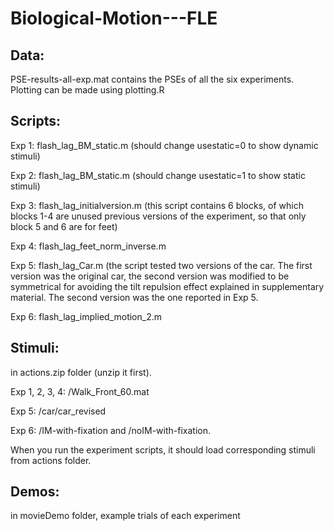 # Biological-Motion---FLE

## Data: 
PSE-results-all-exp.mat contains the PSEs of all the six experiments. Plotting can be made using plotting.R

## Scripts:
Exp 1: flash_lag_BM_static.m (should change usestatic=0 to show dynamic stimuli)

Exp 2: flash_lag_BM_static.m (should change usestatic=1 to show static stimuli)

Exp 3: flash_lag_initialversion.m (this script contains 6 blocks, of which blocks 1-4 are unused previous versions of the experiment, so that only block 5 and 6 are for feet)

Exp 4: flash_lag_feet_norm_inverse.m 

Exp 5: flash_lag_Car.m (the script tested two versions of the car. The first version was the original car, the second version was modified to be symmetrical for avoiding the tilt repulsion effect explained in supplementary material. The second version was the one reported in Exp 5.

Exp 6: flash_lag_implied_motion_2.m 

## Stimuli: 
in actions.zip folder (unzip it first). 

Exp 1, 2, 3, 4: /Walk_Front_60.mat

Exp 5: /car/car_revised

Exp 6: /IM-with-fixation and /noIM-with-fixation.

When you run the experiment scripts, it should load corresponding stimuli from actions folder.

## Demos:
in movieDemo folder, example trials of each experiment

